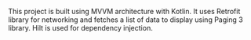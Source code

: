 This project is built using MVVM architecture with Kotlin. It uses Retrofit library for networking and fetches a list of data to display using Paging 3 library. Hilt is used for dependency injection.